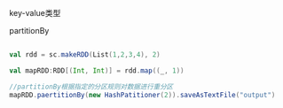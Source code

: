 key-value类型

partitionBy

~~~scala

val rdd = sc.makeRDD(List(1,2,3,4), 2)

val mapRDD:RDD[(Int, Int)] = rdd.map((_, 1))

//partitionBy根据指定的分区规则对数据进行重分区
mapRDD.paertitionBy(new HashPatitioner(2)).saveAsTextFile("output")


~~~





